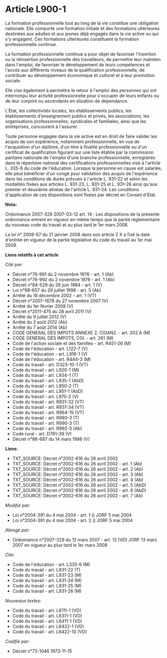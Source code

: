 # Article L900-1

La formation professionnelle tout au long de la vie constitue une obligation nationale. Elle comporte une formation initiale
et des formations ultérieures destinées aux adultes et aux jeunes déjà engagés dans la vie active ou qui s'y engagent. Ces
formations ultérieures constituent la formation professionnelle continue.

La formation professionnelle continue a pour objet de favoriser l'insertion ou la réinsertion professionnelle des
travailleurs, de permettre leur maintien dans l'emploi, de favoriser le développement de leurs compétences et l'accès aux
différents niveaux de la qualification professionnelle, de contribuer au développement économique et culturel et à leur
promotion sociale.

Elle vise également à permettre le retour à l'emploi des personnes qui ont interrompu leur activité professionnelle pour
s'occuper de leurs enfants ou de leur conjoint ou ascendants en situation de dépendance.

L'Etat, les collectivités locales, les établissements publics, les établissements d'enseignement publics et privés, les
associations, les organisations professionnelles, syndicales et familiales, ainsi que les entreprises, concourent à
l'assurer.

Toute personne engagée dans la vie active est en droit de faire valider les acquis de son expérience, notamment
professionnelle, en vue de l'acquisition d'un diplôme, d'un titre à finalité professionnelle ou d'un certificat de
qualification figurant sur une liste établie par la commission paritaire nationale de l'emploi d'une branche professionnelle,
enregistrés dans le répertoire national des certifications professionnelles visé à l'article L. 335-6 du code de l'éducation.
Lorsque la personne en cause est salariée, elle peut bénéficier d'un congé pour validation des acquis de l'expérience dans
les conditions de durée prévues à l'article L. 931-22 et selon les modalités fixées aux articles L. 931-23, L. 931-25 et L.
931-26 ainsi qu'aux premier et deuxième alinéas de l'article L. 931-24. Les conditions d'application de ces dispositions sont
fixées par décret en Conseil d'Etat.

**Nota:**

Ordonnance 2007-329 2007-03-12 art. 14 : Les dispositions de la présente ordonnance entrent en vigueur en même temps que la
partie réglementaire du nouveau code du travail et au plus tard le 1er mars 2008.

La loi n° 2008-67 du 21 janvier 2008 dans son article 2 X a fixé la date d'entrée en vigueur de la partie législative du code
du travail au 1er mai 2008.

**Liens relatifs à cet article**

_Cité par_:

  - Décret n°76-991 du 2 novembre 1976 - art. 1 (Ab)
  - Décret n°76-992 du 2 novembre 1976 - art. 1 (Ab)
  - Décret n°84-529 du 28 juin 1984 - art. 1 (V)
  - Loi n°98-657 du 29 juillet 1998 - art. 5 (Ab)
  - Arrêté du 18 décembre 2002 - art. 1 (VT)
  - Décret n°2007-1678 du 27 novembre 2007 (V)
  - Arrêté du 1er février 2008 (V)
  - Décret n°2011-475 du 28 avril 2011 (V)
  - Arrêté du 9 juillet 2012 (V)
  - Arrêté du 3 août 2012 (Ab)
  - Arrêté du 7 août 2014 (Ab)
  - CODE GENERAL DES IMPOTS ANNEXE 2, CGIAN2. - art. 202 A (M)
  - CODE GENERAL DES IMPOTS, CGI. - art. 261 (M)
  - Code de l'action sociale et des familles - art. R451-26 (M)
  - Code de l'éducation - art. L122-7 (V)
  - Code de l'éducation - art. L916-1 (V)
  - Code de l'éducation - art. R444-3 (M)
  - Code du travail - art. D323-10-1 (VT)
  - Code du travail - art. L920-1 (M)
  - Code du travail - art. L934-1 (T)
  - Code du travail - art. L935-1 (AbD)
  - Code du travail - art. L950-2 (T)
  - Code du travail - art. L951-1 (AbD)
  - Code du travail - art. L970-2 (V)
  - Code du travail - art. R931-32 (VT)
  - Code du travail - art. R931-34 (VT)
  - Code du travail - art. R964-15 (VT)
  - Code du travail - art. R980-3 (T)
  - Code du travail - art. R990-3 (T)
  - Code du travail - art. R992-3 (Ab)
  - Code rural - art. D761-39 (V)
  - Décret n°86-687 du 14 mars 1986 (V)

**Liens**:

  - TXT_SOURCE: Décret n°2002-616 du 26 avril 2002
  - TXT_SOURCE: Décret n°2002-616 du 26 avril 2002 - art. 1 (Ab)
  - TXT_SOURCE: Décret n°2002-616 du 26 avril 2002 - art. 2 (Ab)
  - TXT_SOURCE: Décret n°2002-616 du 26 avril 2002 - art. 3 (Ab)
  - TXT_SOURCE: Décret n°2002-616 du 26 avril 2002 - art. 4 (Ab)
  - TXT_SOURCE: Décret n°2002-616 du 26 avril 2002 - art. 5 (AbD)
  - TXT_SOURCE: Décret n°2002-616 du 26 avril 2002 - art. 6 (AbD)
  - TXT_SOURCE: Décret n°2002-616 du 26 avril 2002 - art. 7 (Ab)

_Modifié par_:

  - Loi n°2004-391 du 4 mai 2004 - art. 1 () JORF 5 mai 2004
  - Loi n°2004-391 du 4 mai 2004 - art. 2 () JORF 5 mai 2004

_Abrogé par_:

  - Ordonnance n°2007-329 du 12 mars 2007 - art. 12 (VD) JORF 13 mars 2007 en vigueur au plus tard le 1er mars 2008

_Cite_:

  - Code de l'éducation - art. L335-6 (M)
  - Code du travail - art. L931-22 (T)
  - Code du travail - art. L931-23 (M)
  - Code du travail - art. L931-24 (M)
  - Code du travail - art. L931-25 (M)
  - Code du travail - art. L931-26 (M)

_Nouveaux textes_:

  - Code du travail - art. L6111-1 (VD)
  - Code du travail - art. L6311-1 (VD)
  - Code du travail - art. L6411-1 (VD)
  - Code du travail - art. L6422-1 (VD)
  - Code du travail - art. L6422-10 (VD)

_Codifié par_:

  - Décret n°73-1046 1973-11-15

